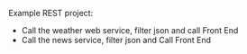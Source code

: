 Example REST project:

- Call the weather web service, filter json and call Front End
- Call the news service, filter json and Call Front End  
